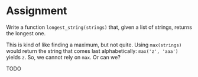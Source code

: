 # Assignment

Write a function `longest_string(strings)` that, given a list of strings, returns the longest one.

This is kind of like finding a maximum, but not quite. Using `max(strings)` would
return the string that comes last alphabetically: `max('z', 'aaa')` yields `z`.
So, we cannot rely on `max`. Or can we?

TODO